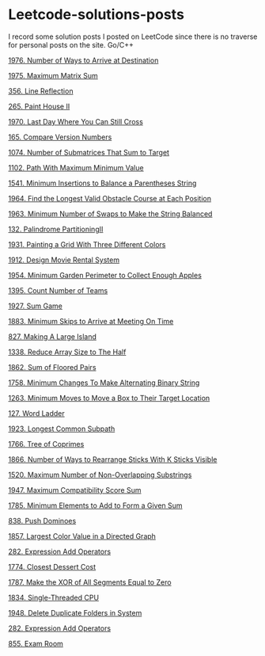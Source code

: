 # Leetcode-solutions-posts
I record some solution posts I posted on LeetCode since there is no traverse for personal posts on the site.
Go/C++

[1976. Number of Ways to Arrive at Destination](https://leetcode.com/problems/number-of-ways-to-arrive-at-destination/discuss/1417870/C%2B%2B-Dijkstra-%2B-DP)

[1975. Maximum Matrix Sum](https://leetcode.com/problems/maximum-matrix-sum/discuss/1417793/C%2B%2B-greed-count-number-of-negatives-and-zeros)

[356. Line Reflection](https://leetcode.com/problems/line-reflection/discuss/1414578/C%2B%2B-O(n)-hashmap)

[265. Paint House II](https://leetcode.com/problems/paint-house-ii/discuss/1406575/C%2B%2B-Bottom-UP-DP-O(n*k)time%2BO(1)space)

[1970. Last Day Where You Can Still Cross](https://leetcode.com/problems/last-day-where-you-can-still-cross/discuss/1406075/C%2B%2B-Binary-Search-%2B-BFSDFS-beats-100)

[165. Compare Version Numbers](https://leetcode.com/problems/compare-version-numbers/discuss/1398508/C%2B%2B-O(1)-space-solution)

[1074. Number of Submatrices That Sum to Target](https://leetcode.com/problems/number-of-submatrices-that-sum-to-target/discuss/1396403/C%2B%2B-beats-100-easyandcleanandconcise-128ms9MB)

[1102. Path With Maximum Minimum Value](https://leetcode.com/problems/path-with-maximum-minimum-value/discuss/1394320/C%2B%2B-Binary-Search-%2B-BFS)

[1541. Minimum Insertions to Balance a Parentheses String](https://leetcode.com/problems/minimum-insertions-to-balance-a-parentheses-string/discuss/1393498/C%2B%2B-O(n)timeandO(1)space)

[1964. Find the Longest Valid Obstacle Course at Each Position](https://leetcode.com/problems/find-the-longest-valid-obstacle-course-at-each-position/discuss/1390398/c-lis-clean-concise)

[1963. Minimum Number of Swaps to Make the String Balanced](https://leetcode.com/problems/minimum-number-of-swaps-to-make-the-string-balanced/discuss/1390434/c-math-clean-concise-no-stack-ono1)

[132. Palindrome PartitioningII](https://leetcode.com/problems/palindrome-partitioning-ii/discuss/1388676/C%2B%2B-intuitive-solution-expand-around-the-center-%2B-DP-O(n2))

[1931. Painting a Grid With Three Different Colors](https://leetcode.com/problems/painting-a-grid-with-three-different-colors/discuss/1333442/c-precompute-valid-pairsdp-beats-100-32ms67mb)

[1912. Design Movie Rental System](https://leetcode.com/problems/design-movie-rental-system/discuss/1300431/c-beats-100-timememory-cleaneasy)

[1954. Minimum Garden Perimeter to Collect Enough Apples](https://leetcode.com/problems/minimum-garden-perimeter-to-collect-enough-apples/discuss/1375422/golang-precomputebinary-search)

[1395. Count Number of Teams](https://leetcode.com/problems/count-number-of-teams/discuss/1381836/C%2B%2B-DP%2Bbinary-indexed-tree-O(nlogn))

[1927. Sum Game](https://leetcode.com/problems/sum-game/discuss/1329006/c-greedy)

[1883. Minimum Skips to Arrive at Meeting On Time](https://leetcode.com/problems/minimum-skips-to-arrive-at-meeting-on-time/discuss/1240727/c-1d-dp-with-bottom-up-beats-100-36ms85mb-cleanconcise)

[827. Making A Large Island](https://leetcode.com/problems/making-a-large-island/discuss/1377605/c-make-union-find-o1-total-omn)

[1338. Reduce Array Size to The Half](https://leetcode.com/problems/reduce-array-size-to-the-half/discuss/1320143/c-beats100-on-68ms)

[1862. Sum of Floored Pairs](https://leetcode.com/problems/sum-of-floored-pairs/discuss/1210067/binary-search-with-explanation)

[1758. Minimum Changes To Make Alternating Binary String](https://leetcode.com/problems/minimum-changes-to-make-alternating-binary-string/discuss/1091694/dp-greedy-solutions-time-on-space-o1-clean-and-concise)

[1263. Minimum Moves to Move a Box to Their Target Location](https://leetcode.com/problems/minimum-moves-to-move-a-box-to-their-target-location/discuss/1128447/Using-two-BFS%3A-beats-100-clean-and-easy-to-understand-with-explanation)

[127. Word Ladder](https://leetcode.com/problems/word-ladder/discuss/1384291/c-build-the-graph-with-indexes-and-do-bidirectional-bfs)

[1923. Longest Common Subpath](https://leetcode.com/problems/longest-common-subpath/discuss/1314738/a-naive-but-slow-solution)

[1766. Tree of Coprimes](https://leetcode.com/problems/tree-of-coprimes/discuss/1110477/dfs-using-depth-precompute-coprime-on)

[1866. Number of Ways to Rearrange Sticks With K Sticks Visible](https://leetcode.com/problems/number-of-ways-to-rearrange-sticks-with-k-sticks-visible/discuss/1211305/dp-clean-and-concise-with-explanation)

[1520. Maximum Number of Non-Overlapping Substrings](https://leetcode.com/problems/maximum-number-of-non-overlapping-substrings/discuss/1365104/c-recursion-dp-on)

[1947. Maximum Compatibility Score Sum](https://leetcode.com/problems/maximum-compatibility-score-sum/discuss/1360987/c-dpbitmask)

[1785. Minimum Elements to Add to Form a Given Sum](https://leetcode.com/problems/minimum-elements-to-add-to-form-a-given-sum/discuss/1097449/go-3-lines)

[838. Push Dominoes](https://leetcode.com/problems/push-dominoes/discuss/1353965/c-tow-pointers-ono1-clean)

[1857. Largest Color Value in a Directed Graph](https://leetcode.com/problems/largest-color-value-in-a-directed-graph/discuss/1198830/dfs-dp-easy-to-understand)

[282. Expression Add Operators](https://leetcode.com/problems/expression-add-operators/discuss/1238289/C%2B%2B-clean-and-concise-beats-98.28)

[1774. Closest Dessert Cost](https://leetcode.com/problems/closest-dessert-cost/discuss/1093264/go-beats-1004ms2mb-optimized-with-sorting-and-pruning-input-arrays)

[1787. Make the XOR of All Segments Equal to Zero](https://leetcode.com/problems/make-the-xor-of-all-segments-equal-to-zero/discuss/1097899/bottom-up-1d-dp-o10241024k-time-o1024-space-clean-with-detailed-explanation)

[1834. Single-Threaded CPU](https://leetcode.com/problems/single-threaded-cpu/discuss/1164062/use-priority-queue-as-given-principles-with-explanation)

[1948. Delete Duplicate Folders in System](https://leetcode.com/problems/delete-duplicate-folders-in-system/discuss/1360980/c-straight-forward-triehashmap)

[282. Expression Add Operators](https://leetcode.com/problems/expression-add-operators/discuss/1238293/Golang-beats-100-8ms)

[855. Exam Room](https://leetcode.com/problems/exam-room/discuss/1196481/C%2B%2B-treeset%2Bpriority_queue-beats-100)

[]()

[]()

[]()

